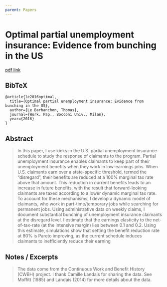 ```yaml
---
parent: Papers
---
```


# Optimal partial unemployment insurance: Evidence from bunching in the US

[pdf link](https://siecon3-607788.c.cdn77.org/sites/siecon.org/files/media_wysiwyg/lebarbanchon.pdf)

## BibTeX
```
@article{le2016optimal,
  title={Optimal partial unemployment insurance: Evidence from bunching in the US},
  author={Le Barbanchon, Thomas},
  journal={Work. Pap., Bocconi Univ., Milan},
  year={2016}
}
```

## Abstract

> In this paper, I use kinks in the U.S. partial unemployment insurance schedule
to study the response of claimants to the program. Partial unemployment insurance
enables claimants to keep part of their unemployment benefits when they work in
low-earnings jobs. When U.S. claimants earn over a state-specific threshold, termed
the “disregard”, their benefits are reduced at a 100% marginal tax rate above that
amount. This reduction in current benefits leads to an increase in future benefits,
with the result that forward-looking claimants are taxed according to a lower dynamic marginal tax rate. To account for these mechanisms, I develop a dynamic
model of claimants, who work in part-time/temporary jobs while searching for permanent jobs. Using administrative data on weekly claims, I document substantial
bunching of unemployment insurance claimants at the disregard level. I estimate
that the earnings elasticity to the net-of-tax-rate (at the intensive margin) lies between 0.1 and 0.2. Using this estimate, simulations show that setting the benefit
reduction rate at 80% is Pareto improving, as the current schedule induces claimants
to inefficiently reduce their earning


## Notes / Excerpts

> The data come from the Continuous Work and Benefit History (CWBH) project. I thank Camille Landais for sharing the data. See Moffitt (1985) and Landais (2014) for more details
about the data.

